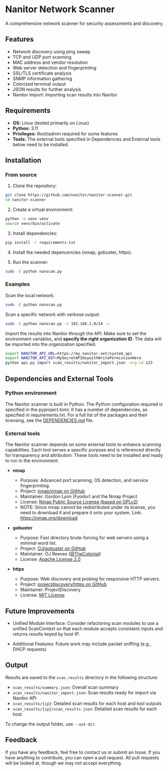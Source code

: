# Nanitor Network Scanner

A comprehensive network scanner for security assessments and discovery.

## Features

- Network discovery using ping sweep
- TCP and UDP port scanning
- MAC address and vendor resolution
- Web server detection and fingerprinting
- SSL/TLS certificate analysis
- SNMP information gathering
- Colorized terminal output
- JSON results for further analysis
- Nanitor import: Importing scan results into Nanitor

## Requirements

- **OS:** Linux (tested primarily on Linux)  
- **Python:** 3.11 
- **Privileges:** Root/admin required for some features
- **Tools:** The external tools specified in Dependencies and External tools below need to be installed.

## Installation

### From source

1. Clone the repository:
```bash
git clone https://github.com/nanitor/nanitor-scanner.git
cd nanitor-scanner
```

2. Create a virtual environment:
```bash
python -m venv venv
source venv/bin/activate
```

3. Install dependencies:
```bash
pip install -r requirements.txt
```

4. Install the needed depencencies (nmap, gobuster, httpx).

5. Run the scanner:
```bash
sudo -E python nanscan.py
```

### Examples

Scan the local network:
```bash
sudo -E python nanscan.py
```

Scan a specific network with verbose output:
```bash
sudo -E python nanscan.py -n 192.168.1.0/24 -v
```

Import the results into Nanitor through the API. Make sure to set the environment variables, and **specify the right organization ID**.  The data will be imported into the organization specified.
```bash
export NANITOR_API_URL=https://my.nanitor.net/system_api
export NANITOR_API_KEY=MySecretAPIKeywithWritePermissionHere
python api.py import scan_results/nanitor_import.json -org-id 123
```

## Dependencies and External Tools

### Python environment

The Nanitor scanner is built in Python.  The Python configuration required is specified in the pyproject.toml.
It has a number of dependencies, as specified in requirements.txt.
For a full list of the packages and their licensing, see the [DEPENDENCIES.md](DEPENDENCIES.md) file.

### External tools

The Nanitor scanner depends on some external tools to enhance scanning capabilities. Each tool serves a specific purpose and is referenced directly for transparency and attribution:
These tools need to be installed and ready to run in the environment.

- **nmap**
  - Purpose: Advanced port scanning, OS detection, and service fingerprinting.
  - Project: [nmap/nmap on GitHub](https://github.com/nmap/nmap)
  - Maintainer: Gordon Lyon (Fyodor) and the Nmap Project
  - License: [Nmap Public Source License (based on GPLv2)](https://nmap.org/book/man-legal.html)
  - NOTE: Since nmap cannot be redistributed under its license, you need to download it and prepare it onto your system. Link: https://nmap.org/download

- **gobuster**
  - Purpose: Fast directory brute-forcing for web servers using a minimal word list.
  - Project: [OJ/gobuster on GitHub](https://github.com/OJ/gobuster)
  - Maintainer: OJ Reeves ([@TheColonial](https://github.com/OJ))
  - License: [Apache License 2.0](https://github.com/OJ/gobuster/blob/master/LICENSE)

- **httpx**
  - Purpose: Web discovery and probing for responsive HTTP servers.
  - Project: [projectdiscovery/httpx on GitHub](https://github.com/projectdiscovery/httpx)
  - Maintainer: ProjectDiscovery
  - License: [MIT License](https://github.com/projectdiscovery/httpx/blob/master/LICENSE.md)

## Future Improvements

- Unified Module Interface:
Consider refactoring scan modules to use a unified ScanContext so that each module accepts consistent inputs and returns results keyed by host IP.

- Additional Features:
Future work may include packet sniffing (e.g., DHCP requests)

## Output

Results are saved to the `scan_results` directory in the following structure:

- `scan_results/summary.json`: Overall scan summary
- `scan_results/nanitor_import.json`: Scan results ready for import via Nanitor API
- `scan_results/{ip}`: Detailed scan results for each host and tool outputs
- `scan_results/{ip}/scan_results.json`: Detailed scan results for each host

To change the output folder, use `--out-dir`.

## Feedback

If you have any feedback, feel free to contact us or submit an Issue.  If you have anything to contribute, you can open a pull request.  All pull requests will be looked at, though we may not accept everything.

